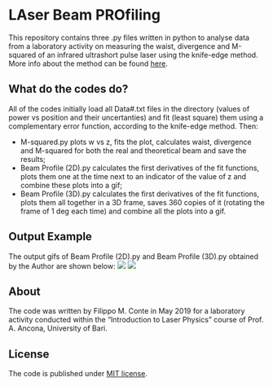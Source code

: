 # LAser Beam PROfiling

This repository contains three .py files written in python to analyse data from a laboratory activity on measuring the waist, divergence and M-squared of an infrared ultrashort pulse laser using the knife-edge method.
More info about the method can be found [here](http://people.fjfi.cvut.cz/blazejos/public/ul7en.pdf). 

## What do the codes do?

All of the codes initially load all Data#.txt files in the directory (values of power vs position and their uncertanties) and fit (least square) them using a complementary error function, according to the knife-edge method.
Then:
- M-squared.py plots w vs z, fits the plot, calculates waist, divergence and M-squared for both the real and theoretical beam and save the results;
- Beam Profile (2D).py  calculates the first derivatives of the fit functions, plots them one at the time next to an indicator of the value of z and combine these plots into a gif;
- Beam Profile (3D).py  calculates the first derivatives of the fit functions, plots them all together in a  3D frame, saves 360 copies of it (rotating the frame of 1 deg each time) and combine all the plots into a gif.

## Output Example

The output gifs of Beam Profile (2D).py and Beam Profile (3D).py obtained by the Author are shown below:
![](Porfile_Evolution.gif)
![](Profile_Rotation.gif)

## About

The code was written by Filippo M. Conte in May 2019 for a laboratory activity conducted within the “Introduction to Laser Physics” course of Prof. A. Ancona,  University of Bari.

## License

The code is published under [MIT license](https://choosealicense.com/licenses/mit/). 

